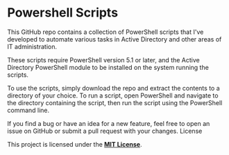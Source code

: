 # Powershell Scripts

This GitHub repo contains a collection of PowerShell scripts that I've developed to automate various tasks in Active Directory and other areas of IT administration.

These scripts require PowerShell version 5.1 or later, and the Active Directory PowerShell module to be installed on the system running the scripts.

To use the scripts, simply download the repo and extract the contents to a directory of your choice. To run a script, open PowerShell and navigate 
to the directory containing the script, then run the script using the PowerShell command line.

If you find a bug or have an idea for a new feature, feel free to open an issue on GitHub or submit a pull request with your changes.
License

This project is licensed under the **[MIT License](https://opensource.org/licenses/MIT)**.
